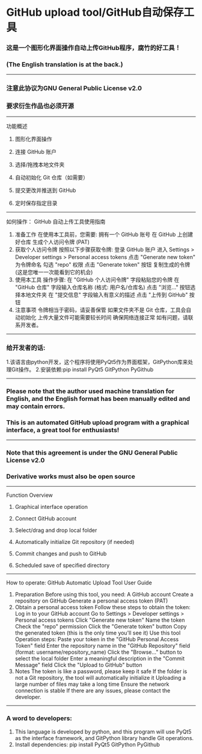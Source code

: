 # GitHub upload tool/GitHub自动保存工具

### 这是一个图形化界面操作自动上传GitHub程序，腐竹的好工具！
### (The English translation is at the back.)

------------
### 注意此协议为GNU General Public License v2.0
### 要求衍生作品也必须开源

------------
功能概述

1. 图形化界面操作

2. 连接 GitHub 账户

3. 选择/拖拽本地文件夹

4. 自动初始化 Git 仓库（如需要）

5. 提交更改并推送到 GitHub

6. 定时保存指定目录

------------
如何操作：
GitHub 自动上传工具使用指南 
1. 准备工作 
在使用本工具前，您需要: 
拥有一个 GitHub 账号 
在 GitHub 上创建好仓库 
生成个人访问令牌 (PAT) 
2. 获取个人访问令牌 
按照以下步骤获取令牌: 
登录 GitHub 账户 
进入 Settings > Developer settings > Personal access tokens 
点击 "Generate new token" 
为令牌命名 
勾选 "repo" 权限 
点击 "Generate token" 按钮 
复制生成的令牌 (这是您唯一一次能看到它的机会) 
3. 使用本工具 
操作步骤: 
在 "GitHub 个人访问令牌" 字段粘贴您的令牌 
在 "GitHub 仓库" 字段输入仓库名称 (格式: 用户名/仓库名) 
点击 "浏览..." 按钮选择本地文件夹 
在 "提交信息" 字段输入有意义的描述 
点击 "上传到 GitHub" 按钮 
4. 注意事项 
令牌相当于密码，请妥善保管 
如果文件夹不是 Git 仓库，工具会自动初始化 
上传大量文件可能需要较长时间 
确保网络连接正常 
如有问题，请联系开发者。

------------

### 给开发者的话:
1.该语言由python开发，这个程序将使用PyQt5作为界面框架，GitPython库来处理Git操作。
2.安装依赖:pip install PyQt5 GitPython PyGithub

------------

### Please note that the author used machine translation for English, and the English format has been manually edited and may contain errors.
### This is an automated GitHub upload program with a graphical interface, a great tool for enthusiasts!

------------
### Note that this agreement is under the GNU General Public License v2.0
### Derivative works must also be open source

------------
Function Overview

1. Graphical interface operation

2. Connect GitHub account

3. Select/drag and drop local folder
   
4. Automatically initialize Git repository (if needed)
   
5. Commit changes and push to GitHub
    
6. Scheduled save of specified directory
    
------------
How to operate:
GitHub Automatic Upload Tool User Guide 
1. Preparation  Before using this tool, you need:
A GitHub account
Create a repository on GitHub
Generate a personal access token (PAT)
2. Obtain a personal access token
Follow these steps to obtain the token:
Log in to your GitHub account
Go to Settings > Developer settings > Personal access tokens
Click "Generate new token"
Name the token
Check the "repo" permission
Click the "Generate token" button
Copy the generated token (this is the only time you'll see it)
Use this tool
Operation steps:
Paste your token in the "GitHub Personal Access Token" field
Enter the repository name in the "GitHub Repository" field (format: username/repository_name)
Click the "Browse..." button to select the local folder
Enter a meaningful description in the "Commit Message" field
Click the "Upload to GitHub" button
8. Notes
The token is like a password, please keep it safe
If the folder is not a Git repository, the tool will automatically initialize it
Uploading a large number of files may take a long time
Ensure the network connection is stable
If there are any issues, please contact the developer.

------------

### A word to developers:
1. This language is developed by python, and this program will use PyQt5 as the interface framework, and GitPython library handle Git operations.
2. Install dependencies: pip install PyQt5 GitPython PyGithub
